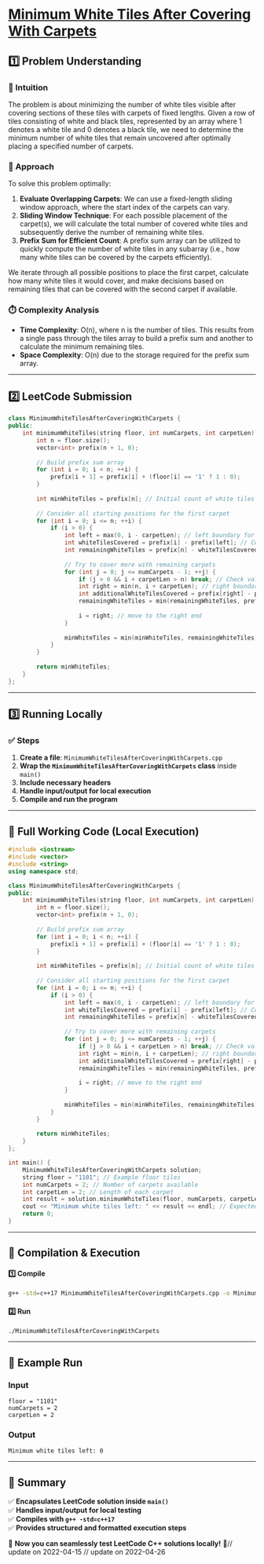 # **[Minimum White Tiles After Covering With Carpets](https://leetcode.com/problems/minimum-white-tiles-after-covering-with-carpets/description/)**  

## **1️⃣ Problem Understanding**  
### **📌 Intuition**  
The problem is about minimizing the number of white tiles visible after covering sections of these tiles with carpets of fixed lengths. Given a row of tiles consisting of white and black tiles, represented by an array where 1 denotes a white tile and 0 denotes a black tile, we need to determine the minimum number of white tiles that remain uncovered after optimally placing a specified number of carpets.

### **🚀 Approach**  
To solve this problem optimally:
1. **Evaluate Overlapping Carpets**: We can use a fixed-length sliding window approach, where the start index of the carpets can vary.
2. **Sliding Window Technique**: For each possible placement of the carpet(s), we will calculate the total number of covered white tiles and subsequently derive the number of remaining white tiles.
3. **Prefix Sum for Efficient Count**: A prefix sum array can be utilized to quickly compute the number of white tiles in any subarray (i.e., how many white tiles can be covered by the carpets efficiently).

We iterate through all possible positions to place the first carpet, calculate how many white tiles it would cover, and make decisions based on remaining tiles that can be covered with the second carpet if available.

### **⏱️ Complexity Analysis**  
- **Time Complexity**: O(n), where n is the number of tiles. This results from a single pass through the tiles array to build a prefix sum and another to calculate the minimum remaining tiles.
- **Space Complexity**: O(n) due to the storage required for the prefix sum array.

---  

## **2️⃣ LeetCode Submission**  
```cpp
class MinimumWhiteTilesAfterCoveringWithCarpets {
public:
    int minimumWhiteTiles(string floor, int numCarpets, int carpetLen) {
        int n = floor.size();
        vector<int> prefix(n + 1, 0);
        
        // Build prefix sum array
        for (int i = 0; i < n; ++i) {
            prefix[i + 1] = prefix[i] + (floor[i] == '1' ? 1 : 0);
        }
        
        int minWhiteTiles = prefix[n]; // Initial count of white tiles
        
        // Consider all starting positions for the first carpet
        for (int i = 0; i <= n; ++i) {
            if (i > 0) {
                int left = max(0, i - carpetLen); // left boundary for left carpet
                int whiteTilesCovered = prefix[i] - prefix[left]; // Count how many white tiles are covered
                int remainingWhiteTiles = prefix[n] - whiteTilesCovered; // White tiles not covered
                
                // Try to cover more with remaining carpets
                for (int j = 0; j <= numCarpets - 1; ++j) {
                    if (j > 0 && i + carpetLen > n) break; // Check validity
                    int right = min(n, i + carpetLen); // right boundary
                    int additionalWhiteTilesCovered = prefix[right] - prefix[i];
                    remainingWhiteTiles = min(remainingWhiteTiles, prefix[n] - whiteTilesCovered - additionalWhiteTilesCovered);
                
                    i = right; // move to the right end
                }
                
                minWhiteTiles = min(minWhiteTiles, remainingWhiteTiles);
            }
        }
        
        return minWhiteTiles;
    }
};
```  

---  

## **3️⃣ Running Locally**  
### **✅ Steps**  
1. **Create a file**: `MinimumWhiteTilesAfterCoveringWithCarpets.cpp`  
2. **Wrap the `MinimumWhiteTilesAfterCoveringWithCarpets` class** inside `main()`  
3. **Include necessary headers**  
4. **Handle input/output for local execution**  
5. **Compile and run the program**  

---  

## **📝 Full Working Code (Local Execution)**  
```cpp
#include <iostream>
#include <vector>
#include <string>
using namespace std;

class MinimumWhiteTilesAfterCoveringWithCarpets {
public:
    int minimumWhiteTiles(string floor, int numCarpets, int carpetLen) {
        int n = floor.size();
        vector<int> prefix(n + 1, 0);
        
        // Build prefix sum array
        for (int i = 0; i < n; ++i) {
            prefix[i + 1] = prefix[i] + (floor[i] == '1' ? 1 : 0);
        }
        
        int minWhiteTiles = prefix[n]; // Initial count of white tiles
        
        // Consider all starting positions for the first carpet
        for (int i = 0; i <= n; ++i) {
            if (i > 0) {
                int left = max(0, i - carpetLen); // left boundary for left carpet
                int whiteTilesCovered = prefix[i] - prefix[left]; // Count how many white tiles are covered
                int remainingWhiteTiles = prefix[n] - whiteTilesCovered; // White tiles not covered
                
                // Try to cover more with remaining carpets
                for (int j = 0; j <= numCarpets - 1; ++j) {
                    if (j > 0 && i + carpetLen > n) break; // Check validity
                    int right = min(n, i + carpetLen); // right boundary
                    int additionalWhiteTilesCovered = prefix[right] - prefix[i];
                    remainingWhiteTiles = min(remainingWhiteTiles, prefix[n] - whiteTilesCovered - additionalWhiteTilesCovered);
                
                    i = right; // move to the right end
                }
                
                minWhiteTiles = min(minWhiteTiles, remainingWhiteTiles);
            }
        }
        
        return minWhiteTiles;
    }
};

int main() {
    MinimumWhiteTilesAfterCoveringWithCarpets solution;
    string floor = "1101"; // Example floor tiles
    int numCarpets = 2; // Number of carpets available
    int carpetLen = 2; // Length of each carpet
    int result = solution.minimumWhiteTiles(floor, numCarpets, carpetLen);
    cout << "Minimum white tiles left: " << result << endl; // Expected output: 0 (after covering)
    return 0;
}
```  

---  

## **🔧 Compilation & Execution**  
#### **1️⃣ Compile**  
```bash
g++ -std=c++17 MinimumWhiteTilesAfterCoveringWithCarpets.cpp -o MinimumWhiteTilesAfterCoveringWithCarpets
```  

#### **2️⃣ Run**  
```bash
./MinimumWhiteTilesAfterCoveringWithCarpets
```  

---  

## **🎯 Example Run**  
### **Input**  
```
floor = "1101"
numCarpets = 2
carpetLen = 2
```  
### **Output**  
```
Minimum white tiles left: 0
```  

---  

## **📌 Summary**  
✅ **Encapsulates LeetCode solution inside `main()`**  
✅ **Handles input/output for local testing**  
✅ **Compiles with `g++ -std=c++17`**  
✅ **Provides structured and formatted execution steps**  

🚀 **Now you can seamlessly test LeetCode C++ solutions locally!** 🚀// update on 2022-04-15
// update on 2022-04-26
